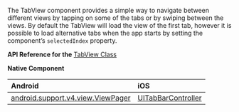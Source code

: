 The TabView component provides a simple way to navigate between different views by tapping on some of the tabs or by swiping between the views.
By default the TabView will load the view of the first tab, however it is possible to load alternative tabs when the app starts by setting the component’s `selectedIndex` property.

**API Reference for the** [TabView Class](http://docs.nativescript.org/api-reference/modules/_ui_tab_view_.html)

**Native Component**

| Android                | iOS      |
|:-----------------------|:---------|
| [android.support.v4.view.ViewPager](http://developer.android.com/reference/android/support/v4/view/ViewPager.html) | [UITabBarController](https://developer.apple.com/library/ios/documentation/UIKit/Reference/UITabBarController_Class/) |
